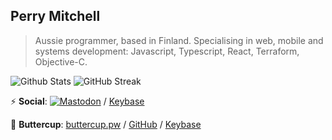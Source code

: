 ## Perry Mitchell

> Aussie programmer, based in Finland. Specialising in web, mobile and systems development: Javascript, Typescript, React, Terraform, Objective-C.

![Github Stats](https://github-readme-stats.vercel.app/api?username=perry-mitchell&count_private=true&show_icons=true&include_all_commits=true&rank_icon=percentile&theme=tokyonight) 
![GitHub Streak](http://github-readme-streak-stats.herokuapp.com?user=perry-mitchell&theme=tokyonight&date_format=M%20j%5B%2C%20Y%5D)

:zap: **Social**: <a rel="me" href="https://infosec.exchange/@perry_mitchell"><img src="https://img.shields.io/badge/-MASTODON-%232B90D9?style=for-the-badge&logo=mastodon&logoColor=white" alt="Mastodon" /></a> / [Keybase](https://keybase.io/perrymitchell)

:closed_lock_with_key: **Buttercup**: [buttercup.pw](https://buttercup.pw) / [GitHub](https://github.com/buttercup) / [Keybase](https://keybase.io/team/bcup)
